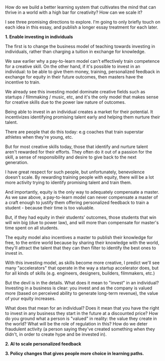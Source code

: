 How do we build a better learning system that cultivates the mind that can thrive in a world with a high bar for creativity? How can we scale it?

I see three promising directions to explore. I'm going to only briefly touch on each idea in this essay, and publish a longer essay treatment for each later.

**1. Enable investing in individuals**

The first is to change the business model of teaching towards investing in individuals, rather than charging a tuition in exchange for knowledge.

We saw earlier why a pay-to-learn model can't effectively train competence for a creative skill. On the other hand, if it's possible to invest in an individual: to be able to give them money, training, personalized feedback in exchange for equity in their future outcomes, then masters have the incentive to train.

We already see this investing model dominate creative fields such as startups / filmmaking / music, etc, and it's the only model that makes sense for creative skills due to the power law nature of outcomes.

Being able to invest in an individual creates a market for their potential. It incentivizes identifying promising talent early and helping them nurture their talent.

There are people that do this today: e.g coaches that train superstar athletes when they're young, etc.

But for most creative skills today, those that identify and nurture talent aren't rewarded for their efforts. They often do it out of a passion for the skill, a sense of responsibility and desire to give back to the next generation.

I have great respect for such people, but unfortunately, benevolence doesn't scale. By rewarding training people with equity, there will be a lot more activity trying to identify promising talent and train them.

And importantly, equity is the only way to adequately compensate a master. As we saw above, a pay-to-learn model can never compensate a master of a craft enough to justify them offering personalized feedback to train a student - because their time is too valuable.

But, if they had equity in their students' outcomes, those students that win will win big (due to power law), and will more than compensate for master's time spent on all students.

The equity model also incentives a master to publish their knowledge for free, to the entire world because by sharing their knowledge with the world, they'll attract the talent that they can then filter to identify the best ones to invest in.

With this investing model, as skills become more creative, I predict we'll see many "accelerators" that operate in the way a startup accelerator does, but for all kinds of skills (e.g. engineers, designers, builders, filmmakers, etc.)

But the devil is in the details. What does it mean to "invest" in an individual? Investing in a business is clear: you invest and as the company is valued more (based on perceived ability to generate long-term revenue), the value of your equity increases.

What does that mean for an individual? Does it mean that you have the right to invest in any business they start in the future at a discounted price? How do you ground what a person is "valued" in reality: the value they create in the world? What will be the role of regulation in this? How do we deter fraudulent activity (a person saying they've created something when they didn't, in order to create hype and be invested in).

**2. AI to scale personalized feedback**



**3. Policy changes that gives people more choice in learning paths.**


